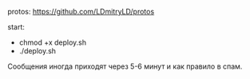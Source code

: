 protos: https://github.com/LDmitryLD/protos

start:
 - chmod +x deploy.sh
 - ./deploy.sh

Сообщения иногда приходят через 5-6 минут и как правило в спам.
